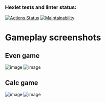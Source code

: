 ### Hexlet tests and linter status:
[![Actions Status](https://github.com/tim17d/java-project-61/actions/workflows/hexlet-check.yml/badge.svg)](https://github.com/tim17d/java-project-61/actions)
[![Maintainability](https://api.codeclimate.com/v1/badges/88735966b8fe49a5511d/maintainability)](https://codeclimate.com/github/tim17d/java-project-61/maintainability)

# Gameplay screenshots

## Even game
![image](https://github.com/tim17d/java-project-61/assets/68468445/e9ef3ac4-92a5-4502-83c2-7eef6a657563)
![image](https://github.com/tim17d/java-project-61/assets/68468445/93160e65-8af3-42a4-9fde-b60f372258ef)

## Calc game
![image](https://github.com/tim17d/java-project-61/assets/68468445/b2ce5e1a-e604-4422-93d4-389ffda53cd9)
![image](https://github.com/tim17d/java-project-61/assets/68468445/1faedd2d-7d85-4ce3-8e46-3fb9c955b6ff)

